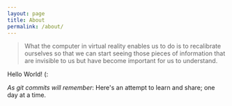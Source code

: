 ```yaml
---
layout: page
title: About
permalink: /about/
---
```


> What the computer in virtual reality enables us to do is to recalibrate ourselves so that we can start seeing those pieces of information that are invisible to us but have become important for us to understand.

Hello World! (:

_As git commits will remember_: Here's an attempt to learn and share; one day at a time.

